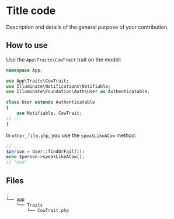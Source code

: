 # Title code
Description and details of the general purpose of your contribution.

## How to use
Use the `App\Traits\CowTrait` trait on the model:
```php
namespace App;

use App\Traits\CowTrait;
use Illuminate\Notifications\Notifiable;
use Illuminate\Foundation\Auth\User as Authenticatable;

class User extends Authenticatable
{
    use Notifiable, CowTrait;
// ...
}
```

In `other_file.php`, you use the `speakLikeACow` method:
```php
// ...
$person = User::findOrFail(1);
echo $person->speakLikeACow();
// "moo"
```

## Files
```bash
.
└── app
    └── Traits
        └── CowTrait.php
```
